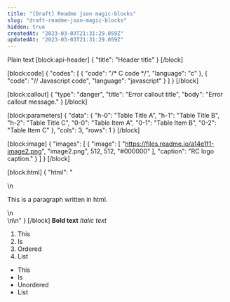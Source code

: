 ```yaml
---
title: "[Draft] Readme json magic-blocks"
slug: "draft-readme-json-magic-blocks"
hidden: true
createdAt: "2023-03-03T21:31:29.059Z"
updatedAt: "2023-03-03T21:31:29.059Z"
---
```

Plain text
[block:api-header]
{
  "title": "Header title"
}
[/block]

[block:code]
{
  "codes": [
    {
      "code": "/* C code */",
      "language": "c"
    },
    {
      "code": "// Javascript code",
      "language": "javascript"
    }
  ]
}
[/block]

[block:callout]
{
  "type": "danger",
  "title": "Error callout title",
  "body": "Error callout message."
}
[/block]

[block:parameters]
{
  "data": {
    "h-0": "Table Title A",
    "h-1": "Table Title B",
    "h-2": "Table Title C",
    "0-0": "Table Item A",
    "0-1": "Table Item B",
    "0-2": "Table Item C"
  },
  "cols": 3,
  "rows": 1
}
[/block]

[block:image]
{
  "images": [
    {
      "image": [
        "https://files.readme.io/a14e1f1-image2.png",
        "image2.png",
        512,
        512,
        "#000000"
      ],
      "caption": "RC logo caption."
    }
  ]
}
[/block]

[block:html]
{
  "html": "<div>\n  <p>This is a paragraph written in html.</p>\n</div>\n\n<style></style>"
}
[/block]
**Bold text**
*Italic text*

1. This
2. Is
3. Ordered
4. List 

- This
- Is
- Unordered
- List